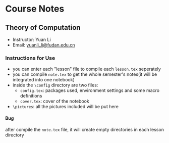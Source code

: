 # Course Notes
## Theory of Computation
* Instructor: Yuan Li
* Email: [yuanli_li@fudan.edu.cn](yuanli\_li@fudan.edu.cn)

### Instructions for Use
* you can enter each "lesson" file to compile each `lesson.tex` seperately
* you can compile `note.tex` to get the whole semester's notes(it will be integrated into one notebook)
* inside the `\config` directory are two files:
  * `config.tex`: packages used, environment settings and some macro definitions
  * `cover.tex`: cover of the notebook
* `\pictures`: all the pictures included will be put here

#### Bug
after compile the `note.tex` file, it will create empty directories in each lesson
directory